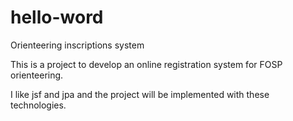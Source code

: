 # hello-word
Orienteering inscriptions system

This is a project to develop an online registration system for FOSP orienteering.

I like jsf and jpa and the project will be implemented with these technologies.
